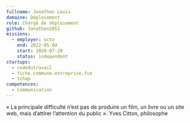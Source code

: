 ```yaml
---
fullname: Jonathan Louis
domaine: Déploiement
role: Chargé de déploiement
github: Jonathan2051
missions:
  - employer: octo
    end: 2022-05-04
    start: 2020-07-20
    status: independent
startups:
  - codedutravail
  - fiche.commune.entreprise.fce
  - tchap
competences:
  - Communication
---
```

« La principale difficulté n’est pas de produire un film, un livre ou un site web, mais d’attirer l’attention du public ». Yves Citton, philosophe
